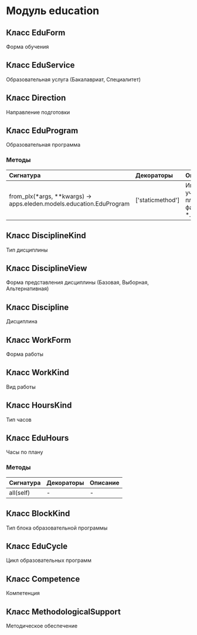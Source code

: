 # Модуль education



## Класс EduForm

Форма обучения

## Класс EduService

Образовательная услуга (Бакалавриат, Специалитет)

## Класс Direction

Направление подготовки

## Класс EduProgram

Образовательная программа

### Методы

| Сигнатура                                                                | Декораторы       | Описание                             |
| :----------------------------------------------------------------------- | :--------------- | :----------------------------------- |
| from_plx(*args, **kwargs) -&#62; apps.eleden.models.education.EduProgram | ['staticmethod'] | Импорт учебного плана из файла *.plx |

## Класс DisciplineKind

Тип дисциплины

## Класс DisciplineView

Форма представления дисциплины (Базовая, Выборная, Альтернативная)

## Класс Discipline

Дисциплина

## Класс WorkForm

Форма работы

## Класс WorkKind

Вид работы

## Класс HoursKind

Тип часов

## Класс EduHours

Часы по плану

### Методы

| Сигнатура | Декораторы | Описание |
| :-------- | :--------- | :------- |
| all(self) | -          | -        |

## Класс BlockKind

Тип блока образовательной программы

## Класс EduCycle

Цикл образовательных программ

## Класс Competence

Компетенция

## Класс MethodologicalSupport

Методическое обеспечение